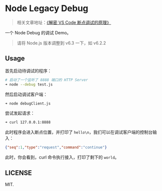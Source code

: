 # Node Legacy Debug

> 相关文章地址：[《解密 VS Code 断点调试的原理》](https://www.barretlee.com/blog/2019/11/15/vscode-study-03-debug-protocol/)

一个 Node Debug 的调试 Demo。

> 请将 Node.js 版本调整到 v6.3 一下，如 v6.2.2

## Usage

首先启动待调试的程序：

```bash
# 启动了一个监听了 8888 端口的 HTTP Server
➜ node --debug test.js
```

然后启动调试客户端：

```bash
➜ node debugClient.js
```

尝试发起请求：

```bash
➜ curl 127.0.0.1:8888
````

此时程序会进入断点位置，并打印了 `hello\n`，我们可以在调试客户端的控制台输入：

```json
{"seq":1,"type":"request","command":"continue"}
```

此时，你会看到，curl 命令执行接入，打印了剩下的 `world`。

## LICENSE

MIT.
